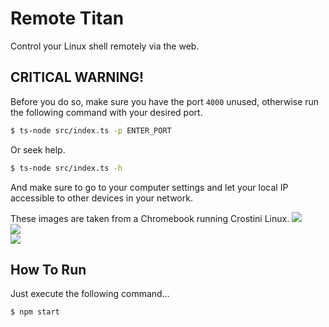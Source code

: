 # Remote Titan
Control your Linux shell remotely via the web.

## CRITICAL WARNING!
Before you do so, make sure you have the port `4000` unused, otherwise run the following command with your desired port.
```sh
$ ts-node src/index.ts -p ENTER_PORT
```
Or seek help.
```sh
$ ts-node src/index.ts -h
```

And make sure to go to your computer settings and let your local IP accessible to other devices in your network.

These images are taken from a Chromebook running Crostini Linux.
![](https://github.com/cryptosbyte/RemoteTitan/blob/main/media/images/crostini/Step%201.png)  
![](https://github.com/cryptosbyte/RemoteTitan/blob/main/media/images/crostini/Step%202.png)  
![](https://github.com/cryptosbyte/RemoteTitan/blob/main/media/images/crostini/Step%203.png)  

## How To Run
Just execute the following command...
```sh
$ npm start
```